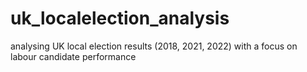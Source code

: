 # uk_localelection_analysis
analysing UK local election results (2018, 2021, 2022) with a focus on labour candidate performance 
